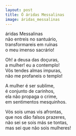 ```yaml
---
layout: post
title: Ó áridas Messalinas
image: áridas_messalinas
---
```

<span class="caps" alt="Ó"></span> áridas Messalinas  
não entreis no santuário,  
transformareis em ruínas  
o meu imenso sacrário!  

Oh! a deusa das doçuras,  
a mulher! eu a contemplo!  
Vós tendes almas impuras,  
não me profaneis o templo!  

A mulher é ser sublime,  
é conjunto de carinhos,  
ela não propaga o crime,  
em sentimentos mesquinhos.  

Vós sois umas vis afrontas,  
que nos dão falsos prazeres,  
não sei se sois más se tontas,  
mas sei que não sois mulheres!  